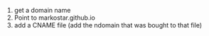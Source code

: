1.  get a domain name
2. Point to markostar.github.io
3. add a CNAME file (add the ndomain that was bought to that file)
